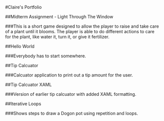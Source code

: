 #Claire's Portfolio

##Midterm Assignment - Light Through The Window

###This is a short game designed to allow the player to raise and take care of a plant until it blooms. The player is able to do different actions to care for the plant, like water it, turn it, or give it fertilizer. 

##Hello World

###Everybody has to start somewhere. 

##Tip Calcuator

###Calcuator application to print out a tip amount for the user. 

##Tip Calcuator XAML 

###Version of earlier tip calcuator with added XAML formatting. 

##Iterative Loops

###Shows steps to draw a Dogon pot using repetition and loops. 

